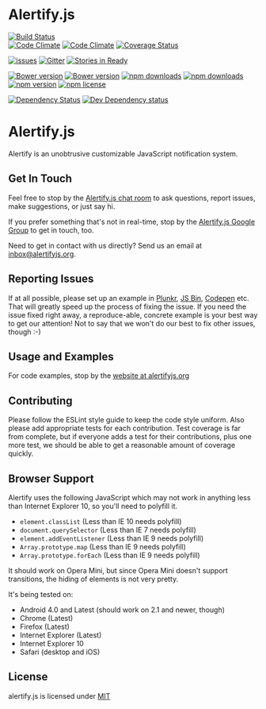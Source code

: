 # Alertify.js

[![Build Status](https://semaphoreci.com/api/v1/projects/c3e649b0-cd60-46bd-9a7a-3d23a7e55589/519553/badge.svg)](https://semaphoreci.com/alertifyjs/alertify-js)      
[![Code Climate](https://img.shields.io/codeclimate/github/alertifyjs/alertify.js.svg?style=flat-square)](https://codeclimate.com/github/alertifyjs/alertify.js)
[![Code Climate](https://img.shields.io/codeclimate/coverage/github/alertifyjs/alertify.js.svg?style=flat-square)](https://codeclimate.com/github/alertifyjs/alertify.js)
[![Coverage Status](https://coveralls.io/repos/alertifyjs/alertify.js/badge.svg?branch=master&service=github)](https://coveralls.io/github/alertifyjs/alertify.js?branch=master)

[![issues](https://img.shields.io/github/issues/alertifyjs/alertify.js.svg?style=flat-square)](https://github.com/alertifyjs/alertify.js/issues)
[![Gitter](https://badges.gitter.im/Join%20Chat.svg)](https://gitter.im/alertifyjs/alertify.js?utm_source=badge&utm_medium=badge&utm_campaign=pr-badge)
[![Stories in Ready](https://badge.waffle.io/alertifyjs/alertify.js.png?label=ready&title=Ready)](https://waffle.io/alertifyjs/alertify.js)

[![Bower version](https://img.shields.io/bower/v/alertifyjs.svg?style=flat-square)](http://bower.io/search/?q=alertifyjs)
[![Bower version](https://img.shields.io/bower/l/alertifyjs..svg?style=flat-square)](http://bower.io/search/?q=alertifyjs)
[![npm downloads](https://img.shields.io/npm/dt/alertify.js.svg?style=flat-square)](https://www.npmjs.com/package/alertify.js)
[![npm downloads](https://img.shields.io/npm/dm/alertify.js.svg?style=flat-square)](https://www.npmjs.com/package/alertify.js)
[![npm version](https://img.shields.io/npm/v/alertify.js.svg?style=flat-square)](https://www.npmjs.com/package/alertify.js)
[![npm license](https://img.shields.io/npm/l/alertify.js.svg?style=flat-square)](https://www.npmjs.com/package/alertify.js)

[![Dependency Status](https://david-dm.org/alertifyjs/alertify.js.svg)](https://david-dm.org/alertifyjs/alertify.js)
[![Dev Dependency status](https://david-dm.org/alertifyjs/alertify.js/dev-status.svg)](https://david-dm.org/alertifyjs/alertify.js#info=devDependencies&view=table)

# Alertify.js

Alertify is an unobtrusive customizable JavaScript notification system.

## Get In Touch

Feel free to stop by the [Alertify.js chat room](https://gitter.im/alertifyjs/alertify.js) to ask questions, report issues, make suggestions, or just say hi.

If you prefer something that's not in real-time, stop by the [Alertify.js Google Group](https://groups.google.com/forum/#!forum/alertifyjs/new) to get in touch, too.

Need to get in contact with us directly? Send us an email at [inbox@alertifyjs.org](mailto:inbox@alertifyjs.org).

## Reporting Issues

If at all possible, please set up an example in [Plunkr](https://plnkr.co), [JS Bin](//jsbin.com), [Codepen](http://codepen.io/)
etc. That will greatly speed up the process of fixing the issue. If you need the issue fixed right away, a reproduce-able,
concrete example is your best way to get our attention! Not to say that we won't do our best to fix other issues, though :-)

## Usage and Examples

For code examples, stop by the [website at alertifyjs.org](http://alertifyjs.org/)

## Contributing

Please follow the ESLint style guide to keep the code style uniform. Also
please add appropriate tests for each contribution. Test coverage is far from
complete, but if everyone adds a test for their contributions, plus one more
test, we should be able to get a reasonable amount of coverage quickly.

## Browser Support

Alertify uses the following JavaScript which may not work in anything
less than Internet Explorer 10, so you'll need to polyfill it.

- `element.classList` (Less than IE 10 needs polyfill)
- `document.querySelector` (Less than IE 7 needs polyfill)
- `element.addEventListener` (Less than IE 9 needs polyfill)
- `Array.prototype.map` (Less than IE 9 needs polyfill)
- `Array.prototype.forEach` (Less than IE 9 needs polyfill)

It should work on Opera Mini, but since Opera Mini doesn't support
transitions, the hiding of elements is not very pretty.

It's being tested on:

- Android 4.0 and Latest (should work on 2.1 and newer, though)
- Chrome (Latest)
- Firefox (Latest)
- Internet Explorer (Latest)
- Internet Explorer 10
- Safari (desktop and iOS)

## License

alertify.js is licensed under [MIT](http://www.opensource.org/licenses/MIT)
